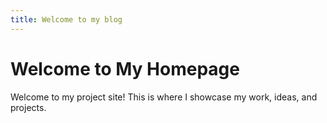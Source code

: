 ```yaml
---
title: Welcome to my blog
---
```


# Welcome to My Homepage

Welcome to my project site! This is where I showcase my work, ideas, and projects.
